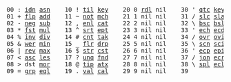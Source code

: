 <pre>
00 : <a href="../../blob/master/k.go#L701">idn</a> <a href="../../blob/master/k.go#L2937">asn</a>    10 ! <a href="../../blob/master/k.go#L932">til</a> <a href="../../blob/master/k.go#L1679">key</a>    20 0 <a href="../../blob/master/k.go#L2681">rdl</a> nil    30 ' <a href="../../blob/master/k.go#L2300">qtc</a> <a href="../../blob/master/k.go#L1679">key</a>    40 exi  exit  90 ... in    
01 + <a href="../../blob/master/k.go#L702">flp</a> <a href="../../blob/master/k.go#L1635">add</a>    11 ~ <a href="../../blob/master/k.go#L972">not</a> <a href="../../blob/master/k.go#L1713">mch</a>    21 1 nil nil    31 / <a href="../../blob/master/k.go#L2301">slc</a> <a href="../../blob/master/k.go#L2298">sla</a>    41            91 ... within
02 - <a href="../../blob/master/k.go#L781">neg</a> <a href="../../blob/master/k.go#L1636">sub</a>    12 , <a href="../../blob/master/k.go#L998">enl</a> <a href="../../blob/master/k.go#L1758">cat</a>    22 2 nil nil    32 \ <a href="../../blob/master/k.go#L2302">bsc</a> <a href="../../blob/master/k.go#L2299">bsl</a>    42            92 <a href="../../blob/master/k.go#L2839">bin</a>       
03 * <a href="../../blob/master/k.go#L784">fst</a> <a href="../../blob/master/k.go#L1637">mul</a>    13 ^ <a href="../../blob/master/k.go#L1016">srt</a> <a href="../../blob/master/k.go#L1837">ept</a>    23 3 nil nil    33 ' <a href="../../blob/master/k.go#L2309">ech</a> <a href="../../blob/master/k.go#L2326">ecd</a>    43            93 ... like  
04 % <a href="../../blob/master/k.go#L825">inv</a> <a href="../../blob/master/k.go#L1638">div</a>    14 # <a href="../../blob/master/k.go#L1017">cnt</a> <a href="../../blob/master/k.go#L1863">tak</a>    24 4 nil nil    34 / <a href="../../blob/master/k.go#L2423">ovr</a> <a href="../../blob/master/k.go#L2531">ovi</a>    44            94 <a href="../../blob/master/k.go#L3168">del</a>       
05 & <a href="../../blob/master/k.go#L828">wer</a> <a href="../../blob/master/k.go#L1639">min</a>    15 _ <a href="../../blob/master/k.go#L1025">flr</a> <a href="../../blob/master/k.go#L1925">drp</a>    25 5 nil nil    35 \ <a href="../../blob/master/k.go#L2454">scn</a> <a href="../../blob/master/k.go#L2564">sci</a>    45            95           
06 | <a href="../../blob/master/k.go#L852">rev</a> <a href="../../blob/master/k.go#L1640">max</a>    16 $ <a href="../../blob/master/k.go#L1034">str</a> <a href="../../blob/master/k.go#L1999">cst</a>    26 6 nil nil    36 ' <a href="../../blob/master/k.go#L2346">ecp</a> <a href="../../blob/master/k.go#L2375">epi</a>    46            96           
07 < <a href="../../blob/master/k.go#L883">asc</a> <a href="../../blob/master/k.go#L1641">les</a>    17 ? <a href="../../blob/master/k.go#L1105">unq</a> <a href="../../blob/master/k.go#L2022">fnd</a>    27 7 nil nil    37 / <a href="../../blob/master/k.go#L2788">jon</a> <a href="../../blob/master/k.go#L2395">ecr</a>    47            97           
08 > dst <a href="../../blob/master/k.go#L1642">mor</a>    18 @ <a href="../../blob/master/k.go#L1137">tip</a> <a href="../../blob/master/k.go#L2045">atx</a>    28 8 nil nil    38 \ <a href="../../blob/master/k.go#L2755">spl</a> <a href="../../blob/master/k.go#L2409">ecl</a>    48            98           
09 = <a href="../../blob/master/k.go#L899">grp</a> <a href="../../blob/master/k.go#L1643">eql</a>    19 . <a href="../../blob/master/k.go#L1147">val</a> <a href="../../blob/master/k.go#L2152">cal</a>    29 9 nil nil    39              49            99          
</pre>
